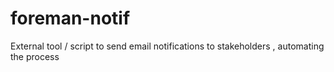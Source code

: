 # foreman-notif
External tool / script to send email notifications to stakeholders , automating the process
